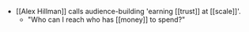 - [[Alex Hillman]] calls audience-building 'earning [[trust]] at [[scale]]'.
	- "Who can I reach who has [[money]] to spend?"